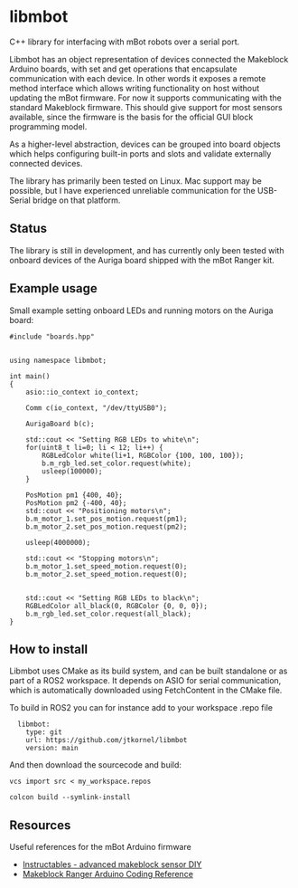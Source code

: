 # libmbot
C++ library for interfacing with mBot robots over a serial port.

Libmbot has an object representation of devices connected the Makeblock Arduino boards, with set and get operations that encapsulate communication with each device. In other words it exposes a remote method interface which allows writing functionality on host without updating the mBot firmware. For now it supports communicating with the standard Makeblock firmware. This should give support for most sensors available, since the firmware is the basis for the official GUI block programming model.

As a higher-level abstraction, devices can be grouped into board objects which helps configuring built-in ports and slots and validate externally connected devices.

The library has primarily been tested on Linux. Mac support may be possible, but I have experienced unreliable communication for the USB-Serial bridge on that platform.

## Status
The library is still in development, and has currently only been tested with onboard devices of the Auriga board shipped with the mBot Ranger kit.

## Example usage

Small example setting onboard LEDs and running motors on the Auriga board:

```
#include "boards.hpp"


using namespace libmbot;

int main()
{
    asio::io_context io_context;

    Comm c(io_context, "/dev/ttyUSB0");

    AurigaBoard b(c);

    std::cout << "Setting RGB LEDs to white\n";
    for(uint8_t li=0; li < 12; li++) {
        RGBLedColor white(li+1, RGBColor {100, 100, 100});
        b.m_rgb_led.set_color.request(white);
        usleep(100000);
    }

    PosMotion pm1 {400, 40};
    PosMotion pm2 {-400, 40};
    std::cout << "Positioning motors\n";
    b.m_motor_1.set_pos_motion.request(pm1);
    b.m_motor_2.set_pos_motion.request(pm2);

    usleep(4000000);

    std::cout << "Stopping motors\n";
    b.m_motor_1.set_speed_motion.request(0);
    b.m_motor_2.set_speed_motion.request(0);


    std::cout << "Setting RGB LEDs to black\n";
    RGBLedColor all_black(0, RGBColor {0, 0, 0});
    b.m_rgb_led.set_color.request(all_black);
}
```

## How to install

Libmbot uses CMake as its build system, and can be built standalone or as part of a ROS2 workspace. It depends on ASIO for serial communication, which is automatically downloaded using FetchContent in the CMake file.

To build in ROS2 you can for instance add to your workspace .repo file
```
  libmbot:
    type: git
    url: https://github.com/jtkornel/libmbot
    version: main

```
And then download the sourcecode and build:
```
vcs import src < my_workspace.repos

colcon build --symlink-install
```
## Resources
Useful references for the mBot Arduino firmware
* [Instructables - advanced makeblock sensor DIY](https://www.instructables.com/Advanced-Makeblock-Sensors-DIY/)
* [Makeblock Ranger Arduino Coding Reference](https://docs.google.com/document/d/1EpMWJo9pP2J_pstzXA-XHK8t00Z70SCZYwZ_Kl7VLuw)
